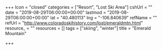 +++
Icon = "closed"
categories = ["Resort", "Lost Ski Area"]
cshUrl = ""
date = "2019-08-29T06:00:00+00:00"
lastmod = "2019-08-29T06:00:00+00:00"
lat = "40.480113"
lng = "-106.840639"
refName = ""
refUrl = "http://www.coloradoskihistory.com/lost/emeraldmtn.html"
resource_ = ""
resources = []
tags = ["skiing", "winter"]
title = "Emerald Mountain"

+++
